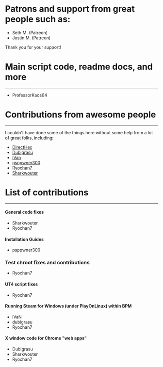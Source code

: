 # Patrons and support from great people such as:
* Seth M. (Patreon)
* Justin M. (Patreon)
	
Thank you for your support!

# Main script code, readme docs, and more
***
- ProfessorKaos64

# Contributions from awesome people
***
I couldn't have done some of the things here without some help from a lot of great folks, including:
* [DirectHex](https://github.com/directhex)
* [Dubigrasu](http://steamcommunity.com/profiles/76561198030426496)
* [iVan](http://steamcommunity.com/profiles/76561198047324256)
* [psppwner300](http://steamcommunity.com/id/psppwner300)
* [Ryochan7](https://github.com/Ryochan7)
* [Sharkwouter](https://github.com/sharkwouter)

# List of contributions
***

#### General code fixes
* Sharkwouter
* Ryochan7

#### Installation Guides
* psppwner300

### Test chroot fixes and contributions
* Ryochan7

#### UT4 script fixes
* Ryochan7

#### Running Steam for Windows (under PlayOnLinux) within BPM
* iVaN
* dubigrasu
* Ryochan7

#### X window code for Chrome "web apps"
* Dubigrasu
* Sharkwouter
* Ryochan7
